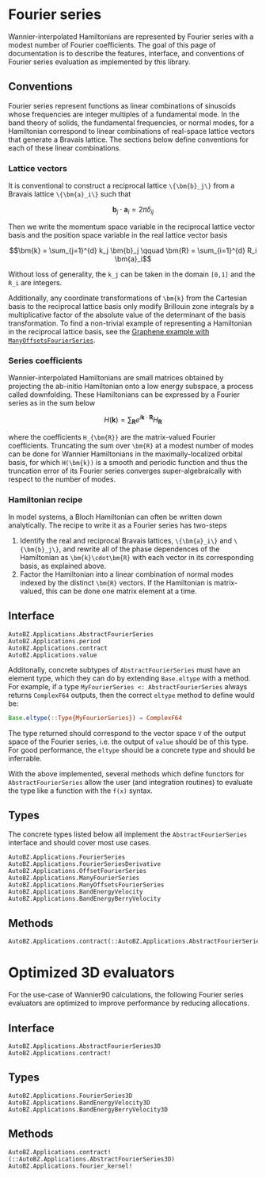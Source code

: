 # Fourier series

Wannier-interpolated Hamiltonians are represented by Fourier series with a
modest number of Fourier coefficients. The goal of this page of documentation is
to describe the features, interface, and conventions of Fourier series
evaluation as implemented by this library.

## Conventions

Fourier series represent functions as linear combinations of sinusoids whose
frequencies are integer multiples of a fundamental mode. In the band theory of
solids, the fundamental frequencies, or normal modes, for a Hamiltonian
correspond to linear combinations of real-space lattice vectors that generate a
Bravais lattice. The sections below define conventions for each of these linear
combinations.

### Lattice vectors
It is conventional to construct a reciprocal lattice ``\{\bm{b}_j\}`` from a
Bravais lattice ``\{\bm{a}_i\}`` such that 
```math
\bm{b}_j \cdot \bm{a}_i = 2\pi\delta_{ij}
```
Then we write the momentum space variable in the reciprocal lattice vector basis
and the position space variable in the real lattice vector basis
```math
\bm{k} = \sum_{j=1}^{d} k_j \bm{b}_j
\qquad
\bm{R} = \sum_{i=1}^{d} R_i \bm{a}_i
```
Without loss of generality, the ``k_j`` can be taken in the domain
``[0,1]`` and the ``R_i`` are integers.

Additionally, any coordinate transformations of ``\bm{k}`` from the
Cartesian basis to the reciprocal lattice basis only modify Brillouin zone
integrals by a multiplicative factor of the absolute value of the determinant of
the basis transformation. To find a non-trivial example of representing a
Hamiltonian in the reciprocal lattice basis, see the [Graphene example with
`ManyOffsetsFourierSeries`](@ref).

### Series coefficients
Wannier-interpolated Hamiltonians are small matrices obtained by projecting the
ab-initio Hamiltonian onto a low energy subspace, a process called downfolding.
These Hamiltonians can be expressed by a Fourier series as in the sum below
```math
H(\bm{k}) = \sum_{\bm{R}} e^{i\bm{k}\cdot\bm{R}} H_{\bm{R}}
```
where the coefficients ``H_{\bm{R}}`` are the matrix-valued Fourier
coefficients. Truncating the sum over ``\bm{R}`` at a modest number of modes can
be done for Wannier Hamiltonians in the maximally-localized orbital basis, for
which ``H(\bm{k})`` is a smooth and periodic function and thus the truncation
error of its Fourier series converges super-algebraically with respect to the
number of modes.

### Hamiltonian recipe
In model systems, a Bloch Hamiltonian can often be written down analytically.
The recipe to write it as a Fourier series has two-steps
1. Identify the real and reciprocal Bravais lattices, ``\{\bm{a}_i\}`` and
   ``\{\bm{b}_j\}``, and rewrite all of the phase dependences of the Hamiltonian
   as ``\bm{k}\cdot\bm{R}`` with each vector in its corresponding basis, as
   explained above.
2. Factor the Hamiltonian into a linear combination of normal modes indexed by
   the distinct ``\bm{R}`` vectors. If the Hamiltonian is matrix-valued, this
   can be done one matrix element at a time.

## Interface

```@docs
AutoBZ.Applications.AbstractFourierSeries
AutoBZ.Applications.period
AutoBZ.Applications.contract
AutoBZ.Applications.value
```

Additonally, concrete subtypes of `AbstractFourierSeries` must have an element
type, which they can do by extending `Base.eltype` with a method. For example,
if a type `MyFourierSeries <: AbstractFourierSeries` always returns `ComplexF64`
outputs, then the correct `eltype` method to define would be:
```julia
Base.eltype(::Type{MyFourierSeries}) = ComplexF64
```
The type returned should correspond to the vector space ``V`` of the output
space of the Fourier series, i.e. the output of `value` should be of this
type. For good performance, the `eltype` should be a concrete type and should be
inferrable.

With the above implemented, several methods which define functors for
`AbstractFourierSeries` allow the user (and integration routines) to evaluate
the type like a function with the `f(x)` syntax.

## Types

The concrete types listed below all implement the `AbstractFourierSeries`
interface and should cover most use cases.

```@docs
AutoBZ.Applications.FourierSeries
AutoBZ.Applications.FourierSeriesDerivative
AutoBZ.Applications.OffsetFourierSeries
AutoBZ.Applications.ManyFourierSeries
AutoBZ.Applications.ManyOffsetsFourierSeries
AutoBZ.Applications.BandEnergyVelocity
AutoBZ.Applications.BandEnergyBerryVelocity
```

## Methods

```@docs
AutoBZ.Applications.contract(::AutoBZ.Applications.AbstractFourierSeries)
```

# Optimized 3D evaluators

For the use-case of Wannier90 calculations, the following Fourier series
evaluators are optimized to improve performance by reducing allocations.

## Interface

```@docs
AutoBZ.Applications.AbstractFourierSeries3D
AutoBZ.Applications.contract!
```

## Types

```@docs
AutoBZ.Applications.FourierSeries3D
AutoBZ.Applications.BandEnergyVelocity3D
AutoBZ.Applications.BandEnergyBerryVelocity3D
```

## Methods

```@docs
AutoBZ.Applications.contract!(::AutoBZ.Applications.AbstractFourierSeries3D)
AutoBZ.Applications.fourier_kernel!
```